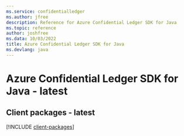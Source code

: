 ```yaml
---
ms.service: confidentialledger
ms.author: jfree
description: Reference for Azure Confidential Ledger SDK for Java
ms.topic: reference
author: joshfree
ms.data: 10/03/2022
title: Azure Confidential Ledger SDK for Java
ms.devlang: java
---
```

# Azure Confidential Ledger SDK for Java - latest

## Client packages - latest
[!INCLUDE [client-packages](confidential-ledger-client-index.md)]